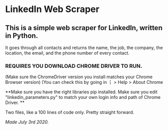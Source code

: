 # LinkedIn Web Scraper

## This is a simple web scraper for LinkedIn, written in Python. 

It goes through all contacts and returns the name, the job, the company, the location, the email, and the phone number of every contact. 

### REQUIRES YOU DOWNLOAD CHROME DRIVER TO RUN. 
(Make sure the ChromeDriver version you install matches your Chrome Browser version)
(You can check this by going in  **⋮** > Help > About Chrome 

**Make sure you have the right libraries pip installed.
Make sure you edit "linkedin_parameters.py" to match your own login info and path of Chrome Driver. **

Two files, like a 100 lines of code only. Pretty straight forward. 

*Made July 3rd 2020.*

